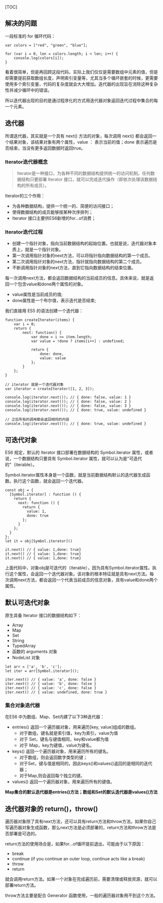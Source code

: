 [TOC]
## 解决的问题
一段标准的 for 循环代码：
```
var colors = ["red", "green", "blue"];

for (var i = 0, len = colors.length; i < len; i++) {
    console.log(colors[i]);
}
```
看着很简单，但是再回顾这段代码，实际上我们仅仅是需要数组中元素的值，但是却需要提前获取数组长度，声明索引变量等，尤其当多个循环嵌套的时候，更需要使用多个索引变量，代码的复杂度就会大大增加。迭代器的出现旨在消除这种复杂性并减少循环中的错误。

所以迭代器出现的目的是通过程序化的方式用迭代器对象返回迭代过程中集合的每一个元素。

## 迭代器

所谓迭代器，其实就是一个具有 next() 方法的对象，每次调用 next() 都会返回一个结果对象，该结果对象有两个属性，value ： 表示当前的值；done 表示遍历是否结束，当没有更多返回数据时返回true。

### Iterator迭代器概念

> Iterator是一种接口，为各种不同的数据结构提供统一的访问机制。任何数据结构只要部署 Iterator 接口，就可以完成迭代操作（即依次处理该数据结构的所有成员）。

Iterator的三个作用：
- 为各种数据结构，提供一个统一的、简便的访问接口；
- 使得数据结构的成员能够按某种次序排列；
- Iterator 接口主要供ES6新增的for...of消费； 

### Iterator迭代过程

- 创建一个指针对象，指向当前数据结构的起始位置。也就是说，迭代器对象本质上，就是一个指针对象。 
- 第一次调用指针对象的next方法，可以将指针指向数据结构的第一个成员。
- 第二次调用指针对象的next方法，指针就指向数据结构的第二个成员。
- 不断调用指针对象的next方法，直到它指向数据结构的结束位置。


每一次调用next方法，都会返回数据结构的当前成员的信息。具体来说，就是返回一个包含value和done两个属性的对象。
- value属性是当前成员的值; 
- done属性是一个布尔值，表示迭代是否结束; 

我们直接用 ES5 的语法创建一个迭代器：

```
function createIterator(items) {
    var i = 0;
    return {
        next: function() {
            var done = i >= item.length;
            var value = !done ? items[i++] : undefined;

            return {
                done: done,
                value: value
            };
        }
    };
}

// iterator 就是一个迭代器对象
var iterator = createIterator([1, 2, 3]);

console.log(iterator.next()); // { done: false, value: 1 }
console.log(iterator.next()); // { done: false, value: 2 }
console.log(iterator.next()); // { done: false, value: 3 }
console.log(iterator.next()); // { done: true, value: undefined }

// 之后所有的调用都会返回相同的内容
console.log(iterator.next()); // { done: true, value: undefined }
```
## 可迭代对象
ES6 规定，默认的 Iterator 接口部署在数据结构的 Symbol.iterator 属性，或者说，一个数据结构只要具有 Symbol.iterator 属性，就可以认为是"可迭代的"（iterable）。

Symbol.iterator属性本身是一个函数，就是当前数据结构默认的迭代器生成函数。执行这个函数，就会返回一个迭代器。
```
const obj = {
  [Symbol.iterator] : function () {
    return {
      next: function () {
        return {
          value: 1,
          done: true
        };
      }
    };
  }
};
let it = obj[Symbol.iterator]()

it.next() // { value: 1,done: true}
it.next() // { value: 1,done: true}
it.next() // { value: 1,done: true}
```

上面代码中，对象obj是可迭代的（iterable），因为具有Symbol.iterator属性。执行这个属性，会返回一个迭代器对象。该对象的根本特征就是具有next方法。每次调用next方法，都会返回一个代表当前成员的信息对象，具有value和done两个属性。

## 默认可迭代对象
原生具备 Iterator 接口的数据结构如下：
- Array
- Map
- Set
- String
- TypedArray
- 函数的 arguments 对象
- NodeList 对象
```
let arr = ['a', 'b', 'c'];
let iter = arr[Symbol.iterator]();

iter.next() // { value: 'a', done: false }
iter.next() // { value: 'b', done: false }
iter.next() // { value: 'c', done: false }
iter.next() // { value: undefined, done: true }
```
### 集合对象迭代器
在ES6 中为数组、Map、Set内建了以下3种迭代器：
- entries() 返回一个遍历器对象，用来遍历[key, value]组成的数组。
  - 对于数组，键名就是索引值，key为索引，value为值
  - 对于 Set，键名与键值相同，key和value都为值
  - 对于 Map，key为键值，value为键名。
- keys() 返回一个遍历器对象，用来遍历所有的键名。
  - 对于数组，则会返回数字类型的键；
  - 对于Set，键与值是相同的，因此keys()和values()返回的是相同的迭代器；
  - 对于Map,则会返回每个独立的键。
- values() 返回一个遍历器对象，用来遍历所有的键值。

**Map集合的默认迭代器是entries()方法；数组和Set的默认迭代器是values()方法**

## 迭代器对象的 return()，throw() 
遍历器对象除了具有next方法，还可以具有return方法和throw方法。如果你自己写遍历器对象生成函数，那么next方法是必须部署的，return方法和throw方法是否部署是可选的。

return方法的使用场合是，如果for...of循环提前退出，可能由于以下原因：
- break
- continue (if you continue an outer loop, continue acts like a break)
- throw
- return

就会调用return方法。如果一个对象在完成遍历前，需要清理或释放资源，就可以部署return方法。

throw方法主要是配合 Generator 函数使用，一般的遍历器对象用不到这个方法。